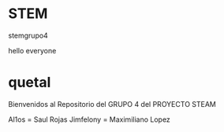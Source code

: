# STEM
stemgrupo4


hello everyone


quetal
=======
Bienvenidos al Repositorio del GRUPO 4 del PROYECTO STEAM 

Al1os = Saul Rojas
Jimfelony = Maximiliano Lopez
